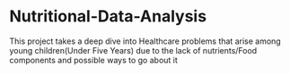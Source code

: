 # Nutritional-Data-Analysis
This project takes a deep dive into Healthcare problems that arise among young children(Under Five Years) due to the lack of nutrients/Food components and possible ways to go about it  
